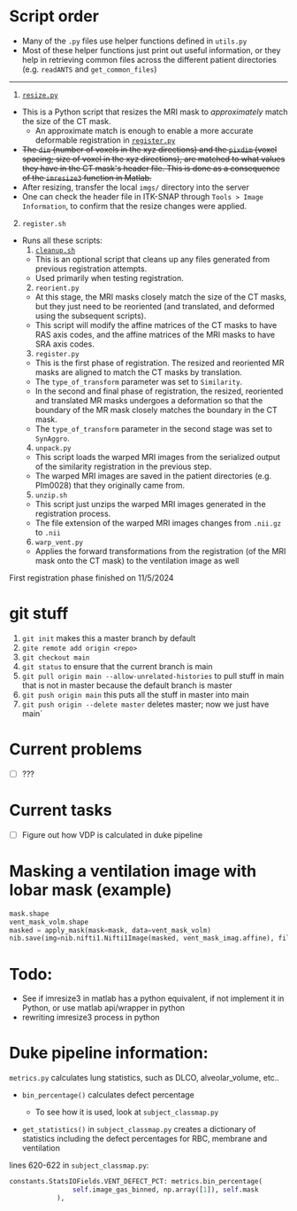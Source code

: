 # Script order
- Many of the `.py` files use helper functions defined in `utils.py`
- Most of these helper functions just print out useful information, or they help in retrieving common files across the different patient directories (e.g. `readANTS` and `get_common_files`)

---
1. [`resize.py`](resize.py)
- This is a Python script that resizes the MRI mask to *approximately* match the size of the CT mask.
  - An approximate match is enough to enable a more accurate deformable registration in [`register.py`](register.py)
- ~~The `dim` (number of voxels in the xyz directions) and the `pixdim` (voxel spacing; size of voxel in the xyz directions), 
are matched to what values they have in the CT mask's header file. This is done as
a consequence of the `imresize3` function in Matlab.~~
- After resizing, transfer the local `imgs/` directory into the server
- One can check the header file in ITK-SNAP through `Tools > Image Information`, to confirm that the resize changes were applied.
2. `register.sh`
- Runs all these scripts:
  1. [`cleanup.sh`](cleanup.sh)
  - This is an optional script that cleans up any files generated from previous
    registration attempts.
  - Used primarily when testing registration.
  2. `reorient.py`
  - At this stage, the MRI masks closely match the size of the CT masks, but they
    just need to be reoriented (and translated, and deformed using the subsequent
  scripts).
  - This script will modify the affine matrices of the CT masks to have RAS
    axis codes, and the affine matrices of the MRI masks to have SRA axis codes.
  3. `register.py`
  - This is the first phase of registration. The resized and reoriented MR masks 
    are aligned to match the CT masks by translation.
  - The `type_of_transform` parameter was set to `Similarity`.
  - In the second and final phase of registration, the resized, reoriented and translated MR masks undergoes a deformation so that the boundary 
  of the MR mask closely matches the boundary in the CT mask.
  - The `type_of_transform` parameter in the second stage was set to `SynAggro`.
  4. `unpack.py`
  - This script loads the warped MRI images from the serialized output of the similarity registration 
  in the previous step. 
  - The warped MRI images are saved in the patient directories (e.g. PIm0028)
  that they originally came from.
  5. `unzip.sh`
  - This script just unzips the warped MRI images generated in the registration process.
  - The file extension of the warped MRI images changes from `.nii.gz` to `.nii`
  6. `warp_vent.py`
  - Applies the forward transformations from the registration (of the MRI mask onto the CT mask) 
  to the ventilation image as well

First registration phase finished on 11/5/2024


# git stuff
1. `git init` makes this a master branch by default
2. `gite remote add origin <repo>`
3. `git checkout main`
4. `git status` to ensure that the current branch is main
5. `git pull origin main --allow-unrelated-histories` to pull stuff in main that is not in master because the default branch is master
6. `git push origin main` this puts all the stuff in master into main
7. `git push origin --delete master` deletes master; now we just have main`

# Current problems
- [ ] ???

# Current tasks
- [ ] Figure out how VDP is calculated in duke pipeline

# Masking a ventilation image with lobar mask (example)
```python
mask.shape
vent_mask_volm.shape
masked = apply_mask(mask=mask, data=vent_mask_volm)
nib.save(img=nib.nifti1.Nifti1Image(masked, vent_mask_imag.affine), filename="___.nii")
```


# Todo:
- See if imresize3 in matlab has a python equivalent, if not implement it in Python,
or use matlab api/wrapper in python
- rewriting imresize3 process in python


# Duke pipeline information:
`metrics.py` calculates lung statistics, such as DLCO, alveolar_volume, etc..
- `bin_percentage()` calculates defect percentage
  - To see how it is used, look at `subject_classmap.py`

- `get_statistics()` in `subject_classmap.py` creates 
a dictionary of statistics including the defect percentages
for RBC, membrane and ventilation

lines 620-622 in `subject_classmap.py`:
```python
constants.StatsIOFields.VENT_DEFECT_PCT: metrics.bin_percentage(
                self.image_gas_binned, np.array([1]), self.mask
            ),
```
